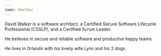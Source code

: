 ```yaml
---
name: dwalker
---
```


David Walker is a software architect, a Certified Secure Software Lifecycle Professional (CSSLP), and a Certified Scrum Leader.

He believes in secure and reliable software and productive happy teams.

He lives in Orlando with his lovely wife Lynn and his 2 dogs.

